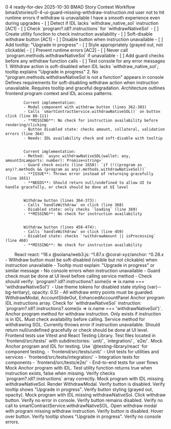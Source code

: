 <story-context id="bmad/bmm/workflows/4-implementation/story-context/template" v="1.0">
  <metadata>
    <epicId>0</epicId>
    <storyId>4</storyId>
    <title>UI Guard for Missing Withdraw Instruction</title>
    <status>ready-for-dev</status>
    <generatedAt>2025-10-30</generatedAt>
    <generator>BMAD Story Context Workflow</generator>
    <sourceStoryPath>bmad/stories/0-4-ui-guard-missing-withdraw-instruction.md</sourceStoryPath>
  </metadata>

  <story>
    <asA>user</asA>
    <iWant>not to hit runtime errors if withdraw is unavailable</iWant>
    <soThat>I have a smooth experience even during upgrades</soThat>
    <tasks>
- [ ] Detect if IDL lacks `withdraw_native_sol` instruction [AC1]
  - [ ] Check `program?.idl?.instructions` for `withdrawNativeSol`
  - [ ] Create utility function to check instruction availability
- [ ] Soft-disable withdraw button [AC1]
  - [ ] Disable button when instruction unavailable
  - [ ] Add tooltip: "Upgrade in progress"
  - [ ] Style appropriately (grayed out, not clickable)
- [ ] Prevent runtime errors [AC2]
  - [ ] Never call `program.methods.withdrawNativeSol` if unavailable
  - [ ] Add guard checks before any withdraw function calls
  - [ ] Test console for any error messages
    </tasks>
  </story>

  <acceptanceCriteria>
1. Withdraw action is soft-disabled when IDL lacks `withdraw_native_sol`; tooltip explains "Upgrade in progress"
2. No "program.methods.withdrawNativeSol is not a function" appears in console
  </acceptanceCriteria>

  <artifacts>
    <docs>
      <doc path="bmad/docs/tech-spec-epic-0.md" title="Epic 0 Technical Specification" section="UI Guard for Missing Withdraw">
        Defines requirements for soft-disabling withdraw action when instruction unavailable. Requires tooltip and graceful degradation.
      </doc>
      <doc path="bmad/docs/architecture.md" title="QuantDesk Architecture Documentation" section="Frontend Services">
        Architecture outlines frontend program context and IDL access patterns.
      </doc>
    </docs>
    <code>
      <artifact path="frontend/src/components/WithdrawModal.tsx" kind="component" symbol="WithdrawModal" lines="5-419" reason="Withdraw modal component that handles withdrawal UI. Currently calls smartContractService.withdrawNativeSOL without checking if instruction is available. Needs guard check.">
        Current implementation:
        - Modal component with withdraw button (lines 362-383)
        - Calls `smartContractService.withdrawNativeSOL()` on button click (line 80-111)
        - **MISSING**: No check for instruction availability before rendering/clicking
        - Button disabled state: checks amount, collateral, validation errors (line 364)
        - Needs: IDL availability check and soft-disable with tooltip
      </artifact>
      <artifact path="frontend/src/services/smartContractService.ts" kind="service" symbol="SmartContractService.withdrawNativeSOL" lines="1583-1696" reason="Smart contract service method that handles withdrawal. Already has guard check but throws error instead of returning gracefully.">
        Current implementation:
        - Method: `async withdrawNativeSOL(wallet: any, amountInLamports: number): Promise&lt;string&gt;`
        - Guard check exists (line 1650): `if (!((program as any)?.methods && (program as any).methods.withdrawNativeSol))`
        - **ISSUE**: Throws error instead of returning gracefully (line 1651)
        - **NEEDS**: Should return null/undefined to allow UI to handle gracefully, or check should be done at UI level
      </artifact>
      <artifact path="frontend/src/components/AccountSlideOut.tsx" kind="component" symbol="AccountSlideOut" lines="18-451" reason="Account slide-out component with withdraw button. Currently calls handleWithdraw without checking instruction availability.">
        Withdraw button (lines 364-373):
        - Calls `handleWithdraw` on click (line 368)
        - Disabled state: only checks `loading` (line 369)
        - **MISSING**: No check for instruction availability
      </artifact>
      <artifact path="frontend/src/components/wallet/EnhancedAccountPanel.tsx" kind="component" symbol="EnhancedAccountPanel" lines="45-529" reason="Enhanced account panel with withdraw tab. Withdraw button calls handleWithdraw without checking instruction availability.">
        Withdraw button (lines 458-474):
        - Calls `handleWithdraw` on click (line 459)
        - Disabled state: checks `!withdrawAmount || isProcessing` (line 460)
        - **MISSING**: No check for instruction availability
      </artifact>
    </code>
    <dependencies>
      <dependency>
        <ecosystem>React</ecosystem>
        <packages>
          <package>react: ^18.x</package>
          <package>@solana/web3.js: ^1.87.x</package>
          <package>@coral-xyz/anchor: ^0.28.x</package>
        </packages>
      </dependency>
    </dependencies>
  </artifacts>

  <constraints>
    - Withdraw button must be soft-disabled (visible but not clickable) when instruction unavailable
    - Tooltip must explain: "Upgrade in progress" or similar message
    - No console errors when instruction unavailable
    - Guard check must be done at UI level before calling service method
    - Check should verify: `program?.idl?.instructions?.some(ix =&gt; ix.name === 'withdrawNativeSol')`
    - Use theme tokens for disabled state styling (var(--bg-tertiary), opacity: 0.5)
    - All withdraw entry points must be guarded: WithdrawModal, AccountSlideOut, EnhancedAccountPanel
  </constraints>
  <interfaces>
    <interface name="program.idl.instructions" kind="Anchor IDL structure" signature="program.idl.instructions: InstructionDefinition[]" path="frontend/src/services/smartContractService.ts">
      Anchor program IDL instructions array. Check for `withdrawNativeSol` instruction: `program?.idl?.instructions?.some(ix =&gt; ix.name === 'withdrawNativeSol')`.
    </interface>
    <interface name="program.methods.withdrawNativeSol" kind="Anchor method" signature="program.methods.withdrawNativeSol(amount: BN): TransactionBuilder" path="frontend/src/services/smartContractService.ts">
      Anchor program method for withdraw instruction. Only exists if instruction is in IDL. Must check availability before calling.
    </interface>
    <interface name="SmartContractService.withdrawNativeSOL" kind="service method" signature="async withdrawNativeSOL(wallet: any, amountInLamports: number): Promise&lt;string | null&gt;" path="frontend/src/services/smartContractService.ts">
      Service method for withdrawing SOL. Currently throws error if instruction unavailable. Should return null/undefined gracefully or check should be done at UI level.
    </interface>
  </interfaces>
  <tests>
    <standards>
      Frontend tests use Vitest and React Testing Library. Test files located in `frontend/src/tests/` with subdirectories: `unit/`, `integration/`, `e2e/`. Mock Anchor program and IDL for testing. Use `@testing-library/react` for component testing.
    </standards>
    <locations>
      - `frontend/src/tests/unit/` - Unit tests for utilities and services
      - `frontend/src/tests/integration/` - Integration tests for components
      - `frontend/src/tests/e2e/` - End-to-end tests for user flows
    </locations>
    <ideas>
      <test ac="AC1" idea="Unit test: utility function checks IDL for withdraw instruction">
        Mock Anchor program with IDL. Test utility function returns true when instruction exists, false when missing. Verify checks `program?.idl?.instructions` array correctly.
      </test>
      <test ac="AC1" idea="Component test: WithdrawModal soft-disables button when instruction unavailable">
        Mock program with IDL missing withdrawNativeSol. Render WithdrawModal. Verify button is disabled. Verify tooltip shows "Upgrade in progress". Verify button styling (grayed out, opacity).
      </test>
      <test ac="AC2" idea="Component test: No runtime error when instruction unavailable">
        Mock program with IDL missing withdrawNativeSol. Click withdraw button. Verify no error in console. Verify button remains disabled. Verify no call to smartContractService.withdrawNativeSOL.
      </test>
      <test ac="AC2" idea="E2E test: User sees disabled button with tooltip">
        Open withdraw modal with program missing withdraw instruction. Verify button is disabled. Hover over button. Verify tooltip shows "Upgrade in progress". Verify no console errors.
      </test>
    </ideas>
  </tests>
</story-context>

